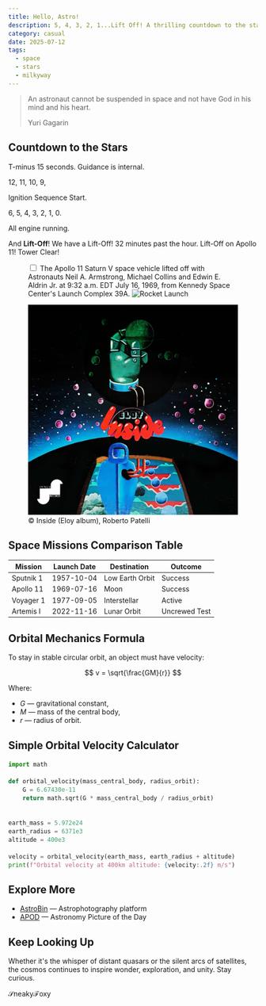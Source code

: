 ```yaml
---
title: Hello, Astro!
description: 5, 4, 3, 2, 1...Lift Off! A thrilling countdown to the stars — relive the launch moment that marked a giant leap into space exploration.
category: casual
date: 2025-07-12
tags:
  - space
  - stars
  - milkyway
---
```


<div class="epigraph">
<blockquote>
<p>An astronaut cannot be suspended in space and not have God in his mind and
his heart.</p>
<footer>Yuri Gagarin</footer>
</blockquote>
</div>

## Countdown to the Stars

T-minus 15 seconds. Guidance is internal.

12, 11, 10, 9,

Ignition Sequence Start.

6, 5, 4, 3, 2, 1, 0.

All engine running.

And **Lift-Off**! We have a Lift-Off! 32 minutes past the hour.
Lift-Off on Apollo 11! Tower Clear!

<figure>
<label for="mn-exports-imports" class="corner-toggle"></label>
<input type="checkbox" id="mn-exports-imports" class="corner-checkbox">
<span class="marginnote">The Apollo 11 Saturn V space vehicle lifted off with
Astronauts Neil A. Armstrong, Michael Collins and Edwin E. Aldrin Jr.
at 9:32 a.m. EDT July 16, 1969, from Kennedy Space Center's Launch Complex 39A.</span>
<!-- markdownlint-disable-next-line MD013 -->
<img src="https://upload.wikimedia.org/wikipedia/commons/1/16/Apollo_11_Launch_-_GPN-2000-000630.jpg" alt="Rocket Launch" width="1000"/>
</figure>

<figure class="fig-normal">
<!-- markdownlint-disable-next-line MD013 -->
<img src="/src/static/images/hello/eloy-inside.jpg" alt="Eloy - Inside" width="1000"/>
<figcaption>© Inside (Eloy album), Roberto Patelli</figcaption>
</figure>

## Space Missions Comparison Table

| Mission       | Launch Date    | Destination      | Outcome        |
|---------------|----------------|------------------|----------------|
| Sputnik 1     | 1957-10-04     | Low Earth Orbit  | Success        |
| Apollo 11     | 1969-07-16     | Moon             | Success        |
| Voyager 1     | 1977-09-05     | Interstellar     | Active         |
| Artemis I     | 2022-11-16     | Lunar Orbit      | Uncrewed Test  |

## Orbital Mechanics Formula

To stay in stable circular orbit, an object must have velocity:

$$
  v = \sqrt{\frac{GM}{r}}
$$

Where:

- $G$ — gravitational constant,  
- $M$ — mass of the central body,  
- $r$ — radius of orbit.

## Simple Orbital Velocity Calculator

```python
import math

def orbital_velocity(mass_central_body, radius_orbit):
    G = 6.67430e-11
    return math.sqrt(G * mass_central_body / radius_orbit)


earth_mass = 5.972e24
earth_radius = 6371e3
altitude = 400e3

velocity = orbital_velocity(earth_mass, earth_radius + altitude)
print(f"Orbital velocity at 400km altitude: {velocity:.2f} m/s")
```

## Explore More

- [AstroBin](https://www.astrobin.com/) — Astrophotography platform
- [APOD](https://apod.nasa.gov/apod/astropix.html) — Astronomy Picture of the Day

## Keep Looking Up

Whether it's the whisper of distant quasars or the silent arcs of satellites,
the cosmos continues to inspire wonder, exploration, and unity.
Stay curious.

$\mathcal{S}$neaky$\mathcal{F}$oxy
